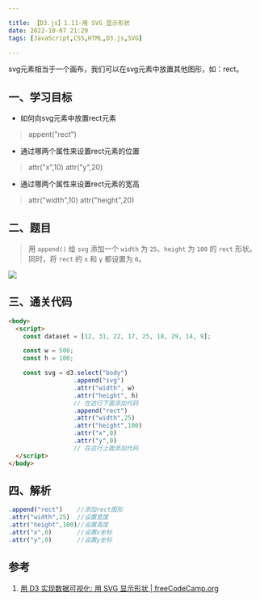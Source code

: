 ```yaml
---

title: 【D3.js】1.11-用 SVG 显示形状
date: 2022-10-07 21:29
tags: [JavaScript,CSS,HTML,D3.js,SVG]

---
```


svg元素相当于一个画布，我们可以在svg元素中放置其他图形，如：rect。

<!-- more -->

## 一、学习目标
* 如何向svg元素中放置rect元素
> appent("rect")
* 通过哪两个属性来设置rect元素的位置
> attr("x",10)
> attr("y",20)
* 通过哪两个属性来设置rect元素的宽高
> attr("width",10)
> attr("height",20)


## 二、题目
> 用 `append()` 给 `svg` 添加一个 `width` 为 `25`、`height` 为 `100` 的 `rect` 形状。 同时，将 `rect` 的 `x` 和 `y` 都设置为 `0`。

![](https://pic-1313582683.cos.ap-chongqing.myqcloud.com/2022/202210072139249.png)


## 三、通关代码
```html
<body>
  <script>
    const dataset = [12, 31, 22, 17, 25, 18, 29, 14, 9];

    const w = 500;
    const h = 100;

    const svg = d3.select("body")
                  .append("svg")
                  .attr("width", w)
                  .attr("height", h)
                  // 在这行下面添加代码
                  .append("rect")    
                  .attr("width",25)  
                  .attr("height",100)
                  .attr("x",0)       
                  .attr("y",0)       
                  // 在这行上面添加代码
  </script>
</body>

```

## 四、解析
```js
.append("rect")    //添加rect图形
.attr("width",25)  //设置宽度
.attr("height",100)//设置高度
.attr("x",0)       //设置x坐标
.attr("y",0)       //设置y坐标
```


## 参考
1. [用 D3 实现数据可视化: 用 SVG 显示形状 | freeCodeCamp.org](https://chinese.freecodecamp.org/learn/data-visualization/data-visualization-with-d3/display-shapes-with-svg)